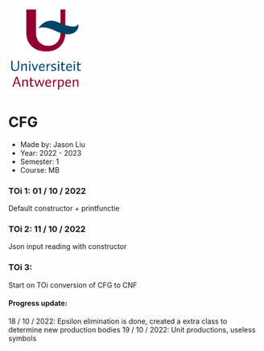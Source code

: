 <img src="Pictures/UA.png" alt="drawing" style="width:150px;"/>

# CFG
- Made by: Jason Liu
- Year: 2022 - 2023
- Semester: 1
- Course: MB

### TOi 1: 01 / 10 / 2022
Default constructor + printfunctie

### TOi 2: 11 / 10 / 2022
Json input reading with constructor

### TOi 3: 
Start on TOi conversion of CFG to CNF 
#### Progress update:
18 / 10 / 2022: Epsilon elimination is done, created a extra class to determine new production bodies
19 / 10 / 2022: Unit productions, useless symbols

